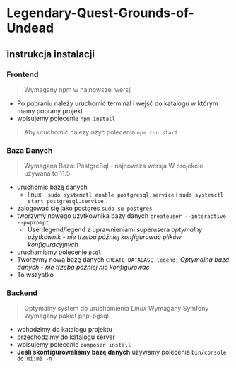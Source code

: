 # Legendary-Quest-Grounds-of-Undead

## instrukcja instalacji


### Frontend
> Wymagany npm w najnowszej wersji

* Po pobraniu należy uruchomić terminal i wejść do katalogu w którym mamy pobrany projekt
* wpisujemy polecenie ```npm install```

> Aby uruchomić należy użyć polecenia ```npm run start```

### Baza Danych

> Wymagana Baza: PostgreSql - najnowsza wersja
> W projekcie używana to 11.5

* uruchomić bazę danych
  * linux - ```sudo systemctl enable postgresql.service``` i ```sudo systemctl start postgresql.service```
* zalogować się jako postgres ```sudo su postgres```
* tworzymy nowego użytkownika bazy danych ```createuser --interactive --pwprompt```
  * User:legend/legend z uprawnieniami superusera *optymalny użytkownik - nie trzeba później konfigurować plików konfiguracyjnych*
* uruchamiamy polecenie ```psql```
* Tworzymy nową bazę danych ```CREATE DATABASE legend;``` *Optymalna baza danych - nie trzeba później nic konfigurować* 
* To wszystko

### Backend
> Optymalny system do uruchomienia *Linux*
> Wymagany Symfony
> Wymagany pakiet php-pgsql

* wchodzimy do katalogu projektu
* przechodzimy do katalogu server
* wpisujemy polecenie ```composer install```
* **Jeśli skonfigurowaliśmy bazę danych** używamy polecenia ```bin/console do:mi:mi -n```

